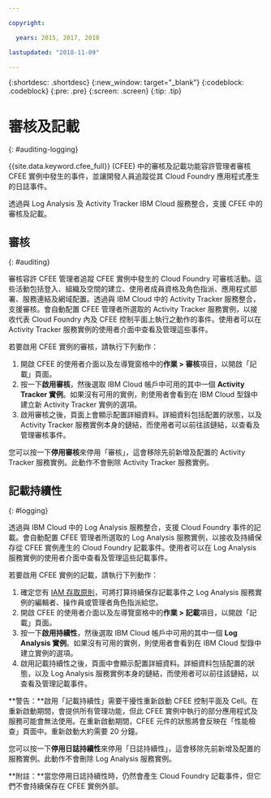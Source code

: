 ```yaml
---

copyright:

  years: 2015, 2017, 2018

lastupdated: "2018-11-09"

---
```


{:shortdesc: .shortdesc}
{:new_window: target="_blank"}
{:codeblock: .codeblock}
{:pre: .pre}
{:screen: .screen}
{:tip: .tip}

# 審核及記載
{: #auditing-logging}

{{site.data.keyword.cfee_full}} (CFEE) 中的審核及記載功能容許管理者審核 CFEE 實例中發生的事件，並讓開發人員追蹤從其 Cloud Foundry 應用程式產生的日誌事件。

透過與 Log Analysis 及 Activity Tracker IBM Cloud 服務整合，支援 CFEE 中的審核及記載。

## 審核
{: #auditing}

審核容許 CFEE 管理者追蹤 CFEE 實例中發生的 Cloud Foundry 可審核活動。這些活動包括登入、組織及空間的建立、使用者成員資格及角色指派、應用程式部署、服務連結及網域配置。透過與 IBM Cloud 中的 Activity Tracker 服務整合，支援審核。會自動配置 CFEE 管理者所選取的 Activity Tracker 服務實例，以接收代表 Cloud Foundry 內及 CFEE 控制平面上執行之動作的事件。使用者可以在 Activity Tracker 服務實例的使用者介面中查看及管理這些事件。

若要啟用 CFEE 實例的審核，請執行下列動作：

1. 開啟 CFEE 的使用者介面以及左導覽窗格中的**作業 > 審核**項目，以開啟「記載」頁面。
2. 按一下**啟用審核**，然後選取 IBM Cloud 帳戶中可用的其中一個 **Activity Tracker 實例**。如果沒有可用的實例，則使用者會看到在 IBM Cloud 型錄中建立新 Activity Tracker 實例的選項。
3.  啟用審核之後，頁面上會顯示配置詳細資料。詳細資料包括配置的狀態，以及 Activity Tracker 服務實例本身的鏈結，而使用者可以前往該鏈結，以查看及管理審核事件。

您可以按一下**停用審核**來停用「審核」，這會移除先前新增及配置的 Activity Tracker 服務實例。此動作不會刪除 Activity Tracker 服務實例。

## 記載持續性
{: #logging}

透過與 IBM Cloud 中的 Log Analysis 服務整合，支援 Cloud Foundry 事件的記載。會自動配置 CFEE 管理者所選取的 Log Analysis 服務實例，以接收及持續保存從 CFEE 實例產生的 Cloud Foundry 記載事件。使用者可以在 Log Analysis 服務實例的使用者介面中查看及管理這些記載事件。

若要啟用 CFEE 實例的記載，請執行下列動作：

1. 確定您有 [IAM 存取原則](https://console.bluemix.net/iam/#/users)，可將打算持續保存記載事件之 Log Analysis 服務實例的編輯者、操作員或管理者角色指派給您。
2. 開啟 CFEE 的使用者介面以及左導覽窗格中的**作業 > 記載**項目，以開啟「記載」頁面。
3. 按一下**啟用持續性**，然後選取 IBM Cloud 帳戶中可用的其中一個 **Log Analysis 實例**。如果沒有可用的實例，則使用者會看到在 IBM Cloud 型錄中建立實例的選項。
4. 啟用記載持續性之後，頁面中會顯示配置詳細資料。詳細資料包括配置的狀態，以及 Log Analysis 服務實例本身的鏈結，而使用者可以前往該鏈結，以查看及管理記載事件。

**警告：**啟用「記載持續性」需要干擾性重新啟動 CFEE 控制平面及 Cell。在重新啟動期間，會提供所有管理功能，但此 CFEE 實例中執行的部分應用程式及服務可能會無法使用。在重新啟動期間，CFEE 元件的狀態將會反映在「性能檢查」頁面中。重新啟動大約需要 20 分鐘。

您可以按一下**停用日誌持續性**來停用「日誌持續性」，這會移除先前新增及配置的服務實例。此動作不會刪除 Log Analysis 服務實例。

**附註：**當您停用日誌持續性時，仍然會產生 Cloud Foundry 記載事件，但它們不會持續保存在 CFEE 實例外部。

